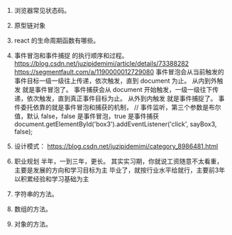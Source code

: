 <!--
 * @Author: your name
 * @Date: 2019-12-20 14:18:24
 * @LastEditTime : 2019-12-27 12:00:11
 * @LastEditors  : Please set LastEditors
 * @Description: In User Settings Edit
 * @FilePath: \beixiang_ly\ly_restart\9_ms\readme.md
 -->

1. 浏览器常见状态码。
2. 原型链对象
3. react 的生命周期函数有哪些。
4. 事件冒泡和事件捕捉 的执行顺序和过程。https://blog.csdn.net/juzipidemimi/article/details/73388282  https://segmentfault.com/a/1190000012729080
   事件冒泡会从当前触发的事件目标一级一级往上传递，依次触发，直到 document 为止。  从内到外触发 就是事件冒泡了。
   事件捕获会从 document 开始触发，一级一级往下传递，依次触发，直到真正事件目标为止。 从外到内触发 就是事件捕捉了。
   事件委托依靠的就是事件冒泡和捕获的机制，
   // 事件监听，第三个参数是布尔值，默认 false，false 是事件冒泡，true 是事件捕获
   document.getElementById('box3').addEventListener('click', sayBox3, false);
5. 设计模式： https://blog.csdn.net/juzipidemimi/category_8986481.html


6. 职业规划 半年，一到三年，更长。
其实实习期，你就说工资随意不太看重，主要是发展的方向和学习目标为主
毕业了，就按行业水平给就行，主要前3年以积累经验和学习基础为主

7. 字符串的方法。
8. 数组的方法。
9. 对象的方法。